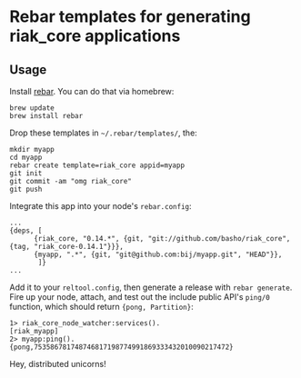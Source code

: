Rebar templates for generating riak_core applications
=====================================================

Usage
-----

Install [rebar](https://github.com/basho/rebar). You can do that via homebrew:

    brew update
    brew install rebar

Drop these templates in `~/.rebar/templates/`, the:

    mkdir myapp
    cd myapp
    rebar create template=riak_core appid=myapp
    git init
    git commit -am "omg riak_core"
    git push

Integrate this app into your node's `rebar.config`:

    ...
    {deps, [
          {riak_core, "0.14.*", {git, "git://github.com/basho/riak_core", {tag, "riak_core-0.14.1"}}},
          {myapp, ".*", {git, "git@github.com:bij/myapp.git", "HEAD"}},
           ]}
    ...

Add it to your `reltool.config`, then generate a release with `rebar generate`.
Fire up your node, attach, and test out the include public API's `ping/0`
function, which should return `{pong, Partition}`:

    1> riak_core_node_watcher:services().
    [riak_myapp]
    2> myapp:ping().
    {pong,753586781748746817198774991869333432010090217472}

Hey, distributed unicorns!